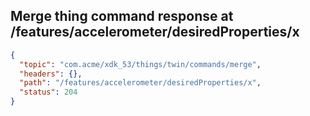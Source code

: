## Merge thing command response at /features/accelerometer/desiredProperties/x

```json
{
  "topic": "com.acme/xdk_53/things/twin/commands/merge",
  "headers": {},
  "path": "/features/accelerometer/desiredProperties/x",
  "status": 204
}
```
